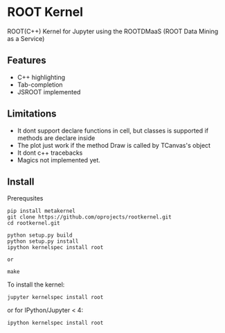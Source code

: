 # ROOT Kernel

ROOT(C++) Kernel for Jupyter using the ROOTDMaaS (ROOT Data Mining as a Service)

## Features
* C++  highlighting
* Tab-completion
* JSROOT implemented

## Limitations
* It dont support declare functions in cell, but classes is supported if methods are declare inside
* The plot just work if the method Draw is called by TCanvas's object
* It dont c++ tracebacks 
* Magics not implemented yet.

## Install

Prerequsites

    pip install metakernel
    git clone https://github.com/oprojects/rootkernel.git
    cd rootkernel.git
    
    python setup.py build
    python setup.py install
    ipython kernelspec install root
    
    or
    
    make

To install the kernel:

    jupyter kernelspec install root

or for IPython/Jupyter < 4:

    ipython kernelspec install root
